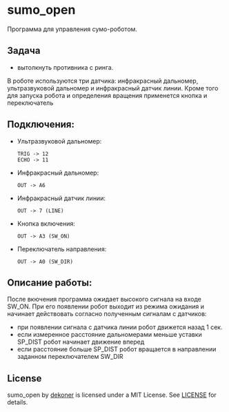 # sumo_open
Программа для управления сумо-роботом.

## Задача

- вытолкнуть противника с ринга.

В роботе используются три датчика: инфракрасный дальномер, ультразвуковой дальномер
и инфракрасный датчик линии. Кроме того для запуска робота и определения вращения применется кнопка и переключатель

## Подключения:
- Ультразвуковой дальномер:
    ~~~~
    TRIG -> 12
    ECHO -> 11
    ~~~~
- Инфракрасный дальномер:
    ~~~~
    OUT -> A6
    ~~~~
- Инфракрасный датчик линии:
    ~~~~
    OUT -> 7 (LINE)
    ~~~~
- Кнопка включения:
    ~~~~
    OUT -> A3 (SW_ON)
    ~~~~
- Переключатель направления:
    ~~~~
    OUT -> A0 (SW_DIR)
    ~~~~

## Описание работы:
После вкючения программа ожидает высокого сигнала на входе SW_ON. При его появлении робот выходит из режима ожидания и начинает действовать согласно полученным сигналам с датчиков:
- при появлении сигнала с датчика линии робот движется назад 1 сек.
- если измеренное расстояние дальномерами меньше уставки SP_DIST робот начинает движение вперед
- если расстояние больше SP_DIST робот вращается в направлении заданном переключателем SW_DIR

## License ##

sumo_open by [dekoner](https://github.com/dekoner "dekoner") is licensed under a MIT License.
See [LICENSE](https://github.com/dekoner/sumo_open/blob/master/LICENSE) for details.
